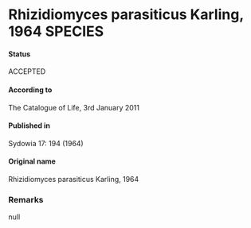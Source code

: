 Rhizidiomyces parasiticus Karling, 1964 SPECIES
=======

#### Status
ACCEPTED

#### According to
The Catalogue of Life, 3rd January 2011

#### Published in
Sydowia 17: 194 (1964)

#### Original name
Rhizidiomyces parasiticus Karling, 1964

### Remarks
null